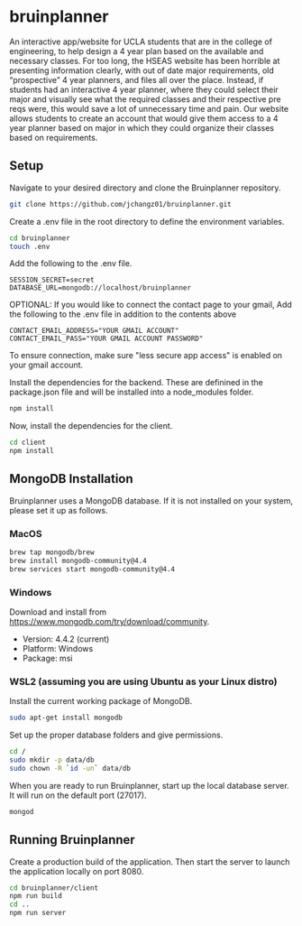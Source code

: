 # bruinplanner
An interactive app/website for UCLA students that are in the college of engineering, to help design a 4 year plan based on the available and necessary classes. For too long, the HSEAS website has been horrible at presenting information clearly, with out of date major requirements, old “prospective” 4 year planners, and files all over the place. Instead, if students had an interactive 4 year planner, where they could select their major and visually see what the required classes and their respective pre reqs were, this would save a lot of unnecessary time and pain. Our website allows students to create an account that would give them access to a 4 year planner based on major in which they could organize their classes based on requirements.

## Setup 
Navigate to your desired directory and clone the Bruinplanner repository.
```bash
git clone https://github.com/jchangz01/bruinplanner.git
```

Create a .env file in the root directory to define the environment variables.
```bash
cd bruinplanner
touch .env
```
Add the following to the .env file.
```
SESSION_SECRET=secret
DATABASE_URL=mongodb://localhost/bruinplanner
```

OPTIONAL: If you would like to connect the contact page to your gmail,
Add the following to the .env file in addition to the contents above 
```
CONTACT_EMAIL_ADDRESS="YOUR GMAIL ACCOUNT"
CONTACT_EMAIL_PASS="YOUR GMAIL ACCOUNT PASSWORD"
```
To ensure connection, make sure "less secure app access" is enabled on your
gmail account.


Install the dependencies for the backend. These are definined in the package.json file and will be installed into a node_modules folder.
```bash
npm install
```
Now, install the dependencies for the client. 
```bash
cd client
npm install
```

## MongoDB Installation
Bruinplanner uses a MongoDB database. If it is not installed on your system, please set it up as follows.
### MacOS
```bash
brew tap mongodb/brew
brew install mongodb-community@4.4
brew services start mongodb-community@4.4
```
### Windows
Download and install from https://www.mongodb.com/try/download/community.  
- Version: 4.4.2 (current)  
- Platform: Windows  
- Package: msi
### WSL2 (assuming you are using Ubuntu as your Linux distro)
Install the current working package of MongoDB.
```bash
sudo apt-get install mongodb
```
Set up the proper database folders and give permissions.
```bash
cd /
sudo mkdir -p data/db
sudo chown -R `id -un` data/db
```
When you are ready to run Bruinplanner, start up the local database server. It will run on the default port (27017).
```bash
mongod
```

## Running Bruinplanner
Create a production build of the application. Then start the server to launch the application locally on port 8080.
```bash
cd bruinplanner/client
npm run build 
cd ..
npm run server
```
